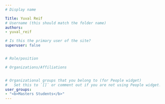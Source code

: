 ```yaml
---
# Display name

Title: Yuval Reif
# Username (this should match the folder name)
authors:
- yuval_reif

# Is this the primary user of the site?
superuser: false


# Role/position

# Organizations/Affiliations


# Organizational groups that you belong to (for People widget)
#   Set this to `[]` or comment out if you are not using People widget.
user_groups:
- "<b>Masters Students</b>"
---
```


